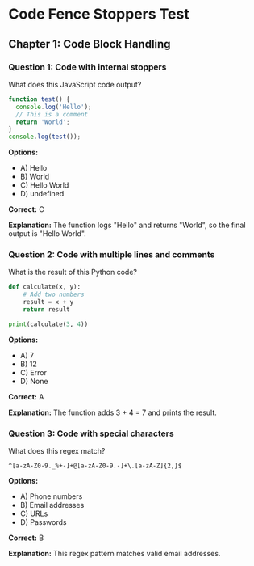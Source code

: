 # Code Fence Stoppers Test

## Chapter 1: Code Block Handling

### Question 1: Code with internal stoppers

What does this JavaScript code output?

```javascript
function test() {
  console.log('Hello');
  // This is a comment
  return 'World';
}
console.log(test());
```

**Options:**

- A) Hello
- B) World
- C) Hello World
- D) undefined

**Correct:** C

**Explanation:** The function logs "Hello" and returns "World", so the final output is "Hello World".

### Question 2: Code with multiple lines and comments

What is the result of this Python code?

```python
def calculate(x, y):
    # Add two numbers
    result = x + y
    return result

print(calculate(3, 4))
```

**Options:**

- A) 7
- B) 12
- C) Error
- D) None

**Correct:** A

**Explanation:** The function adds 3 + 4 = 7 and prints the result.

### Question 3: Code with special characters

What does this regex match?

```regex
^[a-zA-Z0-9._%+-]+@[a-zA-Z0-9.-]+\.[a-zA-Z]{2,}$
```

**Options:**

- A) Phone numbers
- B) Email addresses
- C) URLs
- D) Passwords

**Correct:** B

**Explanation:** This regex pattern matches valid email addresses.
